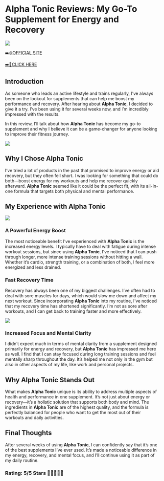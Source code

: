 # **Alpha Tonic Reviews**: My Go-To Supplement for Energy and Recovery

[![](https://static.vecteezy.com/system/resources/thumbnails/019/896/014/small/buy-now-gradient-button-with-cart-symbol-buy-now-illustration-png.png)](https://edetoop.top/lander/sugarpreland-1/alphatonic.html) 

[➡️🌐OFFICIAL SITE](https://edetoop.top/lander/sugarpreland-1/alphatonic.html) 

[➡️🔗CLICK HERE](https://edetoop.top/lander/sugarpreland-1/alphatonic.html) 


## Introduction

As someone who leads an active lifestyle and trains regularly, I’ve always been on the lookout for supplements that can help me boost my performance and recovery. After hearing about **Alpha Tonic**, I decided to give it a try. I’ve been using it for several weeks now, and I’m incredibly impressed with the results.

In this review, I’ll talk about how **Alpha Tonic** has become my go-to supplement and why I believe it can be a game-changer for anyone looking to improve their fitness journey.

[![](https://wallpapers.com/images/hd/red-order-now-button-udg4jcj4arvn8b0n-2.png)](https://edetoop.top/lander/sugarpreland-1/alphatonic.html)  

## Why I Chose **Alpha Tonic**

I’ve tried a lot of products in the past that promised to improve energy or aid recovery, but they often fell short. I was looking for something that could do both—boost energy for my workouts and help me recover quickly afterward. **Alpha Tonic** seemed like it could be the perfect fit, with its all-in-one formula that targets both physical and mental performance.

## My Experience with **Alpha Tonic**

[![](https://static.vecteezy.com/system/resources/thumbnails/019/896/014/small/buy-now-gradient-button-with-cart-symbol-buy-now-illustration-png.png)](https://edetoop.top/lander/sugarpreland-1/alphatonic.html)

### A Powerful Energy Boost

The most noticeable benefit I’ve experienced with **Alpha Tonic** is the increased energy levels. I typically have to deal with fatigue during intense workout sessions, but since using **Alpha Tonic**, I’ve noticed that I can push through longer, more intense training sessions without hitting a wall. Whether it’s cardio, strength training, or a combination of both, I feel more energized and less drained.

### Fast Recovery Time

Recovery has always been one of my biggest challenges. I’ve often had to deal with sore muscles for days, which would slow me down and affect my next workout. Since incorporating **Alpha Tonic** into my routine, I’ve noticed that my recovery time has shortened significantly. I’m not as sore after workouts, and I can get back to training faster and more effectively.

[![](https://wallpapers.com/images/hd/red-order-now-button-udg4jcj4arvn8b0n-2.png)](https://edetoop.top/lander/sugarpreland-1/alphatonic.html)  

### Increased Focus and Mental Clarity

I didn’t expect much in terms of mental clarity from a supplement designed primarily for energy and recovery, but **Alpha Tonic** has impressed me here as well. I find that I can stay focused during long training sessions and feel mentally sharp throughout the day. It’s helped me not only in the gym but also in other aspects of my life, like work and personal projects.

## Why **Alpha Tonic** Stands Out

What makes **Alpha Tonic** unique is its ability to address multiple aspects of health and performance in one supplement. It’s not just about energy or recovery—it’s a holistic solution that supports both body and mind. The ingredients in **Alpha Tonic** are of the highest quality, and the formula is perfectly balanced for people who want to get the most out of their workouts and daily activities.

## Final Thoughts

After several weeks of using **Alpha Tonic**, I can confidently say that it’s one of the best supplements I’ve ever used. It’s made a noticeable difference in my energy, recovery, and mental focus, and I’ll continue using it as part of my daily routine.

### Rating: 5/5 Stars 🌟🌟🌟🌟🌟

